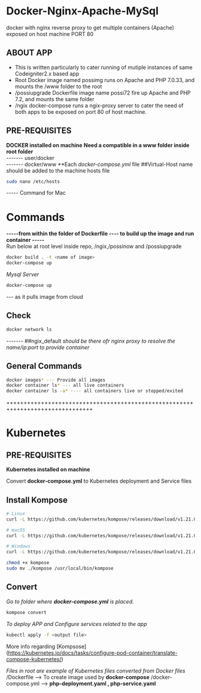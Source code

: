 # Docker-Nginx-Apache-MySql
docker with nginx reverse proxy to get multiple containers (Apache) exposed on host machine PORT 80

## ABOUT APP
- This is written particularly to cater running of mutiple instances of same Codeigniter2.x based app
- Root Docker image named possimg runs on Apache and PHP 7.0.33, and mounts the /www folder to the root
- /possiupgrade Dockerfile image name possi72 fire up Apache and PHP 7.2, and mounts the same folder
- /ngix docker-compose runs a ngix-proxy server to cater the need of both apps to be exposed on port 80 of host machine.

## PRE-REQUISITES
**DOCKER installed on machine**
**Need a compatible in a www folder inside root folder**  
------- user/docker  
------- docker/www 
**Each  *docker-compose.yml* file ##Virtual-Host name should be added to the machine hosts file  
```bash
sudo nano /etc/hosts    
```
----- Command for Mac

# Commands
**-----from within the folder of Dockerfile ---- to build up the image and run container -----**  
Run below at root level inside repo, /ngix,/possinow  and /possiupgrade  
```bash
docker build . -t <name of image>
docker-compose up
```
*Mysql Server*
```bash
docker-compose up
```
--- as it pulls image from cloud

## Check  
```bash
docker network ls
```
------- ##ngix_default *should be there ofr nginx proxy to resolve the name/ip:port to provide container*  

## General Commands  
```bash
docker images* --- Provide all images  
docker container ls* --- all live containers  
docker container ls -a* ---- all containers live or stopped/exited  
```
+++++++++++++++++++++++++++++++++++++++++++++++++++++++++++++++++++++++++++++++

# Kubernetes

## PRE-REQUISITES
**Kubernetes installed on machine**

Convert **docker-compose.yml** to Kubernetes deployment and Service files

## Install Kompose
```bash
# Linux
curl -L https://github.com/kubernetes/kompose/releases/download/v1.21.0/kompose-linux-amd64 -o kompose

# macOS
curl -L https://github.com/kubernetes/kompose/releases/download/v1.21.0/kompose-darwin-amd64 -o kompose

# Windows
curl -L https://github.com/kubernetes/kompose/releases/download/v1.21.0/kompose-windows-amd64.exe -o kompose.exe

chmod +x kompose
sudo mv ./kompose /usr/local/bin/kompose
```

## Convert
*Go to folder where **docker-compose.yml** is placed.*

```bash
kompose convert
```
*To deploy APP and Configure services related to the app*

```bash
kubectl apply -f <output file>
```

More info regarding [Kompsose] (https://kubernetes.io/docs/tasks/configure-pod-container/translate-compose-kubernetes/)

*Files in root are example of Kubernetes files converted from Docker files*
/Dockerfile --> To create image used by **docker-compose**
/docker-compose.yml --> **php-deployment.yaml , php-service.yaml**





